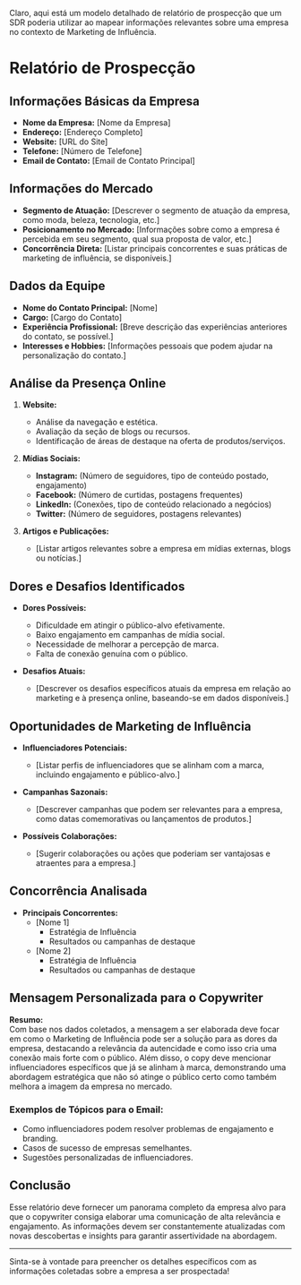 Claro, aqui está um modelo detalhado de relatório de prospecção que um SDR poderia utilizar ao mapear informações relevantes sobre uma empresa no contexto de Marketing de Influência.

# Relatório de Prospecção

## Informações Básicas da Empresa

- **Nome da Empresa:** [Nome da Empresa]
- **Endereço:** [Endereço Completo]
- **Website:** [URL do Site]
- **Telefone:** [Número de Telefone]
- **Email de Contato:** [Email de Contato Principal]

## Informações do Mercado

- **Segmento de Atuação:** [Descrever o segmento de atuação da empresa, como moda, beleza, tecnologia, etc.]
- **Posicionamento no Mercado:** [Informações sobre como a empresa é percebida em seu segmento, qual sua proposta de valor, etc.]
- **Concorrência Direta:** [Listar principais concorrentes e suas práticas de marketing de influência, se disponíveis.]

## Dados da Equipe

- **Nome do Contato Principal:** [Nome]
- **Cargo:** [Cargo do Contato]
- **Experiência Profissional:** [Breve descrição das experiências anteriores do contato, se possível.]
- **Interesses e Hobbies:** [Informações pessoais que podem ajudar na personalização do contato.]

## Análise da Presença Online

1. **Website:**
   - Análise da navegação e estética.
   - Avaliação da seção de blogs ou recursos.
   - Identificação de áreas de destaque na oferta de produtos/serviços.

2. **Mídias Sociais:**
   - **Instagram:** (Número de seguidores, tipo de conteúdo postado, engajamento)
   - **Facebook:** (Número de curtidas, postagens frequentes)
   - **LinkedIn:** (Conexões, tipo de conteúdo relacionado a negócios)
   - **Twitter:** (Número de seguidores, postagens relevantes)

3. **Artigos e Publicações:**
   - [Listar artigos relevantes sobre a empresa em mídias externas, blogs ou notícias.]

## Dores e Desafios Identificados

- **Dores Possíveis:**
  - Dificuldade em atingir o público-alvo efetivamente.
  - Baixo engajamento em campanhas de mídia social.
  - Necessidade de melhorar a percepção de marca.
  - Falta de conexão genuína com o público.

- **Desafios Atuais:**
  - [Descrever os desafios específicos atuais da empresa em relação ao marketing e à presença online, baseando-se em dados disponíveis.]

## Oportunidades de Marketing de Influência

- **Influenciadores Potenciais:**
  - [Listar perfis de influenciadores que se alinham com a marca, incluindo engajamento e público-alvo.]

- **Campanhas Sazonais:**
  - [Descrever campanhas que podem ser relevantes para a empresa, como datas comemorativas ou lançamentos de produtos.]

- **Possíveis Colaborações:**
  - [Sugerir colaborações ou ações que poderiam ser vantajosas e atraentes para a empresa.]

## Concorrência Analisada

- **Principais Concorrentes:**
  - [Nome 1]
    - Estratégia de Influência
    - Resultados ou campanhas de destaque
  - [Nome 2]
    - Estratégia de Influência
    - Resultados ou campanhas de destaque

## Mensagem Personalizada para o Copywriter

**Resumo:**  
Com base nos dados coletados, a mensagem a ser elaborada deve focar em como o Marketing de Influência pode ser a solução para as dores da empresa, destacando a relevância da autencidade e como isso cria uma conexão mais forte com o público. Além disso, o copy deve mencionar influenciadores específicos que já se alinham à marca, demonstrando uma abordagem estratégica que não só atinge o público certo como também melhora a imagem da empresa no mercado.

### Exemplos de Tópicos para o Email:
- Como influenciadores podem resolver problemas de engajamento e branding.
- Casos de sucesso de empresas semelhantes.
- Sugestões personalizadas de influenciadores.

## Conclusão

Esse relatório deve fornecer um panorama completo da empresa alvo para que o copywriter consiga elaborar uma comunicação de alta relevância e engajamento. As informações devem ser constantemente atualizadas com novas descobertas e insights para garantir assertividade na abordagem. 

--- 

Sinta-se à vontade para preencher os detalhes específicos com as informações coletadas sobre a empresa a ser prospectada!